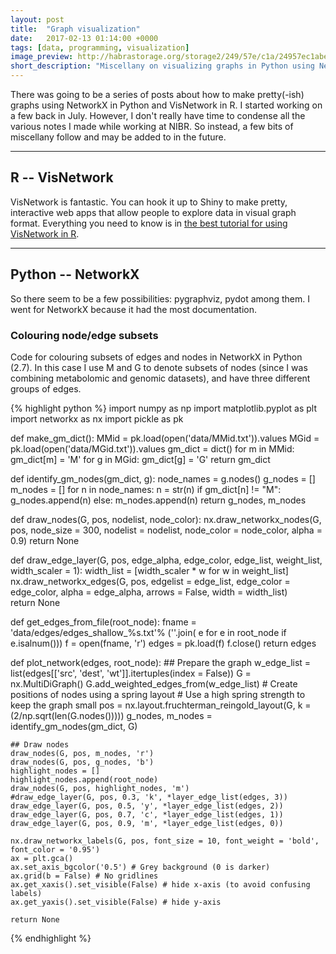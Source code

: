 ```yaml
---
layout: post
title:  "Graph visualization"
date:   2017-02-13 01:14:00 +0000
tags: [data, programming, visualization]
image_preview: http://habrastorage.org/storage2/249/57e/c1a/24957ec1abe44ea13146dd7f3cb43fd2.png
short_description: "Miscellany on visualizing graphs in Python using NetworkX and in R using VisNetwork."
---
```

There was going to be a series of posts about how to make pretty(-ish) graphs using NetworkX in Python and VisNetwork in R. I started working on a few back in July. However, I don't really have time to condense all the various notes I made while working at NIBR. So instead, a few bits of miscellany follow and may be added to in the future.

***

## R -- VisNetwork

VisNetwork is fantastic. You can hook it up to Shiny to make pretty, interactive web apps that allow people to explore data in visual graph format. Everything you need to know is in [the best tutorial for using VisNetwork in R](http://kateto.net/network-visualization).

***

## Python -- NetworkX
So there seem to be a few possibilities: pygraphviz, pydot among them. I went for NetworkX because it had the most documentation.

### Colouring node/edge subsets
Code for colouring subsets of edges and nodes in NetworkX in Python (2.7). In this case I use M and G to denote subsets of nodes (since I was combining metabolomic and genomic datasets), and have three different groups of edges.

{% highlight python %}
import numpy as np
import matplotlib.pyplot as plt
import networkx as nx
import pickle as pk

def make_gm_dict():
    MMid = pk.load(open('data/MMid.txt')).values
    MGid = pk.load(open('data/MGid.txt')).values
    gm_dict = dict()
    for m in MMid:
        gm_dict[m] = 'M'
    for g in MGid:
        gm_dict[g] = 'G'
    return gm_dict


def identify_gm_nodes(gm_dict, g):
    node_names = g.nodes()
    g_nodes = []
    m_nodes = []
    for n in node_names:
        n = str(n)
        if gm_dict[n] != "M":
            g_nodes.append(n)
        else:
            m_nodes.append(n)
    return g_nodes, m_nodes


def draw_nodes(G, pos, nodelist, node_color):
    nx.draw_networkx_nodes(G, pos, node_size = 300,
        nodelist = nodelist, node_color = node_color, alpha = 0.9)
    return None

def draw_edge_layer(G, pos, edge_alpha, edge_color, edge_list, weight_list, width_scaler = 1):
    width_list = [width_scaler * w for w in weight_list]
    nx.draw_networkx_edges(G, pos, edgelist = edge_list,
                           edge_color = edge_color,
                           alpha = edge_alpha,
                           arrows = False,
                           width = width_list)   
    return None

def get_edges_from_file(root_node):
    fname = 'data/edges/edges_shallow_%s.txt'% (''.join(
        e for e in root_node if e.isalnum()))
    f = open(fname, 'r')
    edges = pk.load(f)
    f.close()
    return edges


def plot_network(edges, root_node):
    ## Prepare the graph
    w_edge_list = list(edges[['src', 'dest', 'wt']].itertuples(index = False))
    G = nx.MultiDiGraph()
    G.add_weighted_edges_from(w_edge_list)
    # Create positions of nodes using a spring layout
    # Use a high spring strength to keep the graph small
    pos = nx.layout.fruchterman_reingold_layout(G, k = (2/np.sqrt(len(G.nodes()))))
    g_nodes, m_nodes = identify_gm_nodes(gm_dict, G)    

    ## Draw nodes
    draw_nodes(G, pos, m_nodes, 'r')
    draw_nodes(G, pos, g_nodes, 'b')
    highlight_nodes = []
    highlight_nodes.append(root_node)
    draw_nodes(G, pos, highlight_nodes, 'm')
    #draw_edge_layer(G, pos, 0.3, 'k', *layer_edge_list(edges, 3))
    draw_edge_layer(G, pos, 0.5, 'y', *layer_edge_list(edges, 2))
    draw_edge_layer(G, pos, 0.7, 'c', *layer_edge_list(edges, 1))
    draw_edge_layer(G, pos, 0.9, 'm', *layer_edge_list(edges, 0))

    nx.draw_networkx_labels(G, pos, font_size = 10, font_weight = 'bold', font_color = '0.95')
    ax = plt.gca()
    ax.set_axis_bgcolor('0.5') # Grey background (0 is darker)
    ax.grid(b = False) # No gridlines
    ax.get_xaxis().set_visible(False) # hide x-axis (to avoid confusing labels)
    ax.get_yaxis().set_visible(False) # hide y-axis

    return None

{% endhighlight %}
